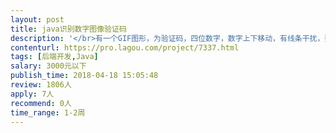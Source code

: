 ```yaml
---                
layout: post       
title: java识别数字图像验证码           
description: '</br>有一个GIF图形，为验证码，四位数字，数字上下移动，有线条干扰，要求给出一段java函数，输入图形，输出四位数字验证码。性能不能太低，在windows下运行</br>'     
contenturl: https://pro.lagou.com/project/7337.html      
tags: [后端开发,Java]            
salary: 3000元以下          
publish_time: 2018-04-18 15:05:48         
review: 1806人                   
apply: 7人                   
recommend: 0人                   
time_range: 1-2周              
---                 
```

